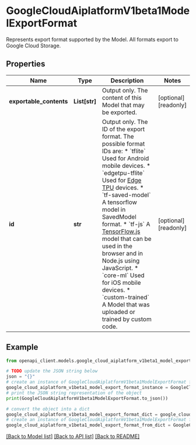 # GoogleCloudAiplatformV1beta1ModelExportFormat

Represents export format supported by the Model. All formats export to Google Cloud Storage.

## Properties

Name | Type | Description | Notes
------------ | ------------- | ------------- | -------------
**exportable_contents** | **List[str]** | Output only. The content of this Model that may be exported. | [optional] [readonly] 
**id** | **str** | Output only. The ID of the export format. The possible format IDs are: * &#x60;tflite&#x60; Used for Android mobile devices. * &#x60;edgetpu-tflite&#x60; Used for [Edge TPU](https://cloud.google.com/edge-tpu/) devices. * &#x60;tf-saved-model&#x60; A tensorflow model in SavedModel format. * &#x60;tf-js&#x60; A [TensorFlow.js](https://www.tensorflow.org/js) model that can be used in the browser and in Node.js using JavaScript. * &#x60;core-ml&#x60; Used for iOS mobile devices. * &#x60;custom-trained&#x60; A Model that was uploaded or trained by custom code. | [optional] [readonly] 

## Example

```python
from openapi_client.models.google_cloud_aiplatform_v1beta1_model_export_format import GoogleCloudAiplatformV1beta1ModelExportFormat

# TODO update the JSON string below
json = "{}"
# create an instance of GoogleCloudAiplatformV1beta1ModelExportFormat from a JSON string
google_cloud_aiplatform_v1beta1_model_export_format_instance = GoogleCloudAiplatformV1beta1ModelExportFormat.from_json(json)
# print the JSON string representation of the object
print(GoogleCloudAiplatformV1beta1ModelExportFormat.to_json())

# convert the object into a dict
google_cloud_aiplatform_v1beta1_model_export_format_dict = google_cloud_aiplatform_v1beta1_model_export_format_instance.to_dict()
# create an instance of GoogleCloudAiplatformV1beta1ModelExportFormat from a dict
google_cloud_aiplatform_v1beta1_model_export_format_from_dict = GoogleCloudAiplatformV1beta1ModelExportFormat.from_dict(google_cloud_aiplatform_v1beta1_model_export_format_dict)
```
[[Back to Model list]](../README.md#documentation-for-models) [[Back to API list]](../README.md#documentation-for-api-endpoints) [[Back to README]](../README.md)


